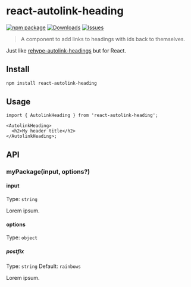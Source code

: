# react-autolink-heading

[![npm package][npm-img]][npm-url]
[![Downloads][downloads-img]][downloads-url]
[![Issues][issues-img]][issues-url]

> A component to add links to headings with ids back to themselves.

Just like [rehype-autolink-headings](https://github.com/rehypejs/rehype-autolink-headings) but for React.

## Install

```bash
npm install react-autolink-heading
```

## Usage

```tsx
import { AutolinkHeading } from 'react-autolink-heading';

<AutolinkHeading>
  <h2>My header title</h2>
</AutolinkHeading>;
```

## API

### myPackage(input, options?)

#### input

Type: `string`

Lorem ipsum.

#### options

Type: `object`

##### postfix

Type: `string`
Default: `rainbows`

Lorem ipsum.

[downloads-img]: https://img.shields.io/npm/dt/react-autolink-heading
[downloads-url]: https://www.npmtrends.com/react-autolink-heading
[npm-img]: https://img.shields.io/npm/v/react-autolink-heading
[npm-url]: https://www.npmjs.com/package/react-autolink-heading
[issues-img]: https://img.shields.io/github/issues/FranciscoMoretti/react-autolink-heading
[issues-url]: https://github.com/FranciscoMoretti/react-autolink-heading/issues
